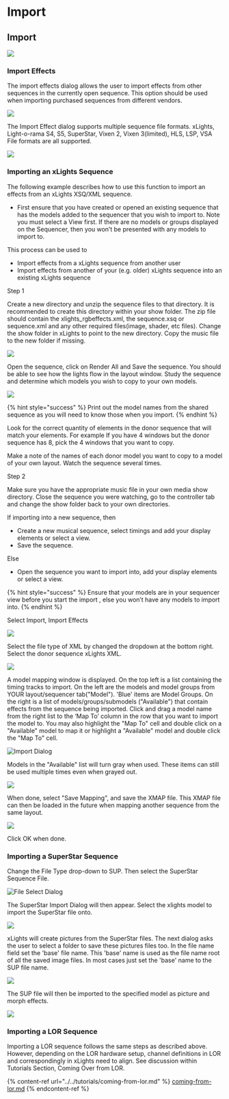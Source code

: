 # Import

## Import

![](https://lh4.googleusercontent.com/mz1p3hcPqQzqsND1uZfsrQWudnTZ8rOs3r8gNpNuFQmUFPc6YKTIXauBf\_QwHlpBMDfwmOXhQrQiEVrEC7nS4jiuIAKBSRekkhJ6WEa\_lQ\_AGfSvKndsPYUBCaiX4HiRySDd9u\_d)

### Import Effects

The import effects dialog allows the user to import effects from other sequences in the currently open sequence. This option should be used when importing purchased sequences from different vendors.

![](<../../.gitbook/assets/image (71).png>)

The Import Effect dialog supports multiple sequence file formats. xLights, Light-o-rama S4, S5, SuperStar, Vixen 2, Vixen 3(limited), HLS, LSP, VSA File formats are all supported.

![](<../../.gitbook/assets/image (389).png>)

### Importing an xLights Sequence

The following example describes how to use this function to import an effects from an xLights XSQ/XML sequence.

* First ensure that you have created or opened an existing sequence that has the models added to the sequencer that you wish to import to.  Note you must select a View first. If there are no models or groups displayed on the Sequencer, then you won’t be presented with any models to import to.

This process can be used to

* Import effects from a xLights sequence from another user
* Import effects from another of your (e.g. older) xLights sequence into an existing xLights sequence

Step 1

Create a new directory and unzip the sequence files to that directory. It is recommended to create this directory within your show folder. The zip file should contain the xlights\_rgbeffects.xml, the sequence.xsq or sequence.xml and any other required files(image, shader, etc files). Change the show folder in xLights to point to the new directory. Copy the music file to the new folder if missing.

![](<../../.gitbook/assets/image (252).png>)

Open the sequence, click on Render All and Save the sequence. You should be able to see how the lights flow in the layout window. Study the sequence and determine which models you wish to copy to your own models.

![](<../../.gitbook/assets/image (710).png>)

{% hint style="success" %}
Print out the model names from the shared sequence as you will need to know those when you import.
{% endhint %}

Look for the correct quantity of elements in the donor sequence that will match your elements. For example If you have 4 windows but the donor sequence has 8, pick the 4 windows that you want to copy.

Make a note of the names of each donor model you want to copy to a model of your own layout. Watch the sequence several times.

Step 2

Make sure you have the appropriate music file in your own media show directory. Close the sequence you were watching, go to the controller tab and change the show folder back to your own directories.

If importing into a new sequence, then

* Create a new musical sequence, select timings and add your display elements or select a view.
* Save the sequence.

Else

* Open the sequence you want to import into,  add your display elements or select a view.

{% hint style="success" %}
Ensure that your models are in your sequencer view before you start the import , else you won’t have any models to import into.
{% endhint %}

Select Import, Import Effects

![](https://lh5.googleusercontent.com/PAlQ\_M7fJADeDZNTGdzSYxNmp53MGXyZLV5f9CqKUIui\_N3RtE5sKS7f1L6Wf8AighmPgoG3WBjXw9AL7vjtDEz5UkhVEqfz8C91j-sSFwf\_3cJxVmG9XH6uR67o49lcclUUJWjI)

Select the file type of XML by changed the dropdown at the bottom right. Select the donor sequence xLights XML.

![](https://lh3.googleusercontent.com/BCgV\_tWskJEVIjxHuRE37WThmi\_KGKaOM9cjm8tMMS8s457-1ZWJu8TCBzbtPgxCNeS6B9WBM\_IfyUk0-lCNEybYAfGYOOe9ISeVG1wAtJC3eRk2jXWaB8Vow75TkngFdTB8YWCd)

A model mapping window is displayed. On the top left is a list containing the timing tracks to import. On the left are the models and model groups from YOUR layout/sequencer tab("Model"). 'Blue' items are Model Groups. On the right is a list of models/groups/submodels ("Available") that contain effects from the sequence being imported. Click and drag a model name from the right list to the ‘Map To’ column in the row that you want to import the model to. You may also highlight the "Map To" cell and double click on a "Available" model to map it or highlight a "Available" model and double click the "Map To" cell.

![Import Dialog](<../../.gitbook/assets/image (517).png>)

Models in the "Available" list will turn gray when used. These items can still be used multiple times even when grayed out.

![](<../../.gitbook/assets/image (631).png>)

When done, select "Save Mapping", and save the XMAP file. This XMAP file can then be loaded in the future when mapping another sequence from the same layout.

![](<../../.gitbook/assets/image (245).png>)

Click OK when done.

### Importing a SuperStar Sequence

Change the File Type drop-down to SUP. Then select the SuperStar Sequence File.

![File Select Dialog](<../../.gitbook/assets/image (508).png>)

The SuperStar Import Dialog will then appear. Select the xlights model to import the SuperStar file onto.

![](<../../.gitbook/assets/image (856).png>)

xLights will create pictures from the SuperStar files. The next dialog asks the user to select a folder to save these pictures files too. In the file name field set the 'base' file name. This 'base' name is used as the file name root of all the saved image files. In most cases just set the 'base' name to the SUP file name.

![](<../../.gitbook/assets/image (189).png>)

The SUP file will then be imported to the specified model as picture and morph effects.

![](<../../.gitbook/assets/image (49).png>)

### Importing a LOR Sequence

Importing a LOR sequence follows the same steps as described above. However, depending on the LOR hardware setup, channel definitions in LOR and correspondingly in xLights need to align. See discussion within Tutorials Section, Coming Over from LOR.

{% content-ref url="../../tutorials/coming-from-lor.md" %}
[coming-from-lor.md](../../tutorials/coming-from-lor.md)
{% endcontent-ref %}
